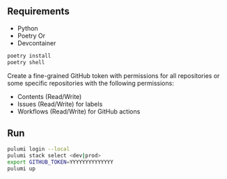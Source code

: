 ## Requirements

- Python
- Poetry
Or
- Devcontainer

```sh
poetry install
poetry shell
```

Create a fine-grained GitHub token with permissions for all repositories or some specific repositories with the following permissions:

- Contents (Read/Write)
- Issues (Read/Write) for labels
- Workflows (Read/Write) for GitHub actions

## Run

```sh
pulumi login --local
pulumi stack select <dev|prod>
export GITHUB_TOKEN=YYYYYYYYYYYYYY
pulumi up
```
